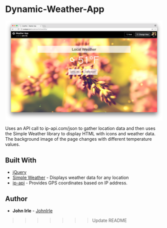 # Dynamic-Weather-App

![Screenshot](/weather-lg.png)

Uses an API call to ip-api.com/json to gather location data and then uses the Simple Weather library to display HTML with icons and weather data. The background image of the page changes with different temperature values.

## Built With

* [jQuery](https://github.com/jquery/jquery)
* [Simple Weather](https://github.com/monkeecreate/jquery.simpleWeather) - Displays weather data for any location
* [ip-api](http://ip-api.com/) - Provides GPS coordinates based on IP address.

## Author

* **John Irle** - [JohnIrle](https://github.com/JohnIrle)
>>>>>>> Update README

